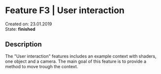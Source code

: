 # Feature F3 | User interaction
Created on: 23.01.2019  
State: **finished**

## Description
The "User interaction" features includes an example context with shaders, one object and a camera.
The main goal of this feature is to provide a method to move trough the context.